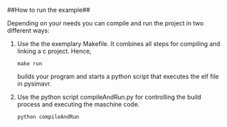 ##How to run the example##

Depending on your needs you can compile and run the project in two different
ways:
  1. Use the the exemplary Makefile. It combines all steps for compiling and
	   linking a c project. Hence,

		 make run

     builds your program and starts a python script that executes the elf file
		 in pysimavr.

  2. Use the python script compileAndRun.py for controlling the build process
	   and executing the maschine code.

		 python compileAndRun
